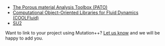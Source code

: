 <a id="top"></a>

* [The Porous material Analysis Toolbox (PATO)](https://pato.ac/index.php/about/)
* [Computational Object-Oriented Libraries for Fluid Dynamics (COOLFluid)](https://github.com/andrealani/COOLFluiD/wiki)
* [SU2](https://su2code.github.io/)

Want to link to your project using Mutation++?  [Let us know](mailto:james.scoggins@vki.ac.be) and we will be happy to add you.